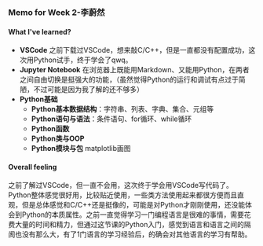 ### Memo for Week 2-李蔚然

#### What I've learned?

- **VSCode**
  	之前下载过VSCode，想来敲C/C++，但是一直都没有配置成功，这次用Python试手，终于学会了qwq。
- **Jupyter Notebook**
  在浏览器上既能用Markdown、又能用Python，在两者之间自由切换是挺强大的功能，（虽然觉得Python的运行和调试有点过于简陋，不过可能是因为我了解的还不够多）
- **Python基础**
  - **Python基本数据结构**：字符串、列表、字典、集合、元组等
  - **Python语句与语法**：条件语句、for循环、while循环
  - **Python函数**
  - **Python类与OOP**
  - **Python模块与包**
    matplotlib画图

#### Overall feeling

​	之前了解过VSCode，但一直不会用，这次终于学会用VSCode写代码了。Python整体感觉很好用，比较贴近使用，一些类方法使用起来都很方便而且直观，但是总体感觉和C/C++还是挺像的，可能是对Python才刚刚使用，还没能体会到Python的本质属性。之前一直觉得学习一门编程语言是很难的事情，需要花费大量的时间和精力，但通过这节课的Python入门，感觉到语言和语言之间的隔阂也没有那么大，有了1门语言的学习经验后，的确会对其他语言的学习有帮助。